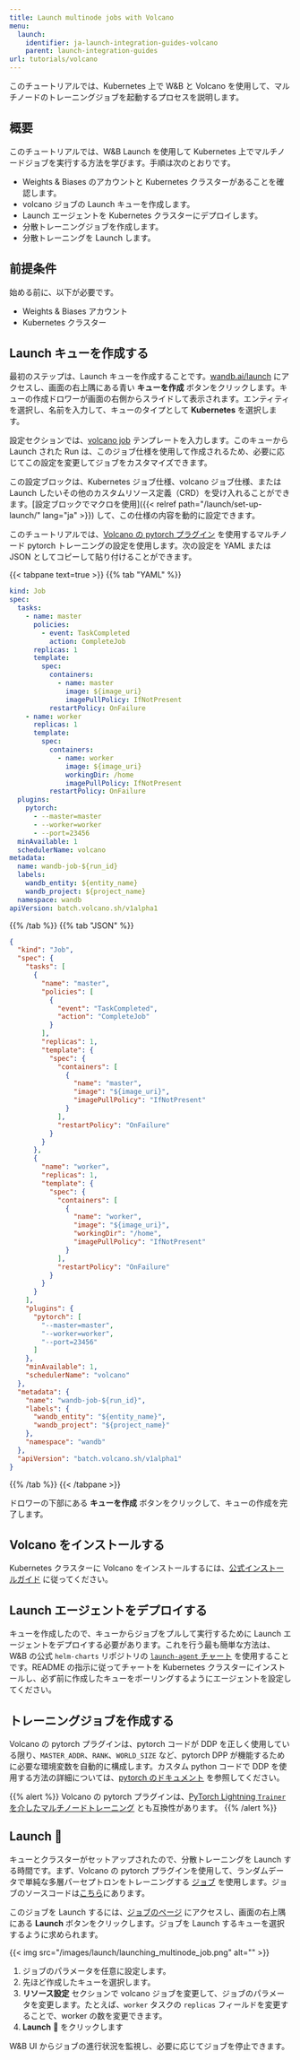 ```yaml
---
title: Launch multinode jobs with Volcano
menu:
  launch:
    identifier: ja-launch-integration-guides-volcano
    parent: launch-integration-guides
url: tutorials/volcano
---
```


このチュートリアルでは、Kubernetes 上で W&B と Volcano を使用して、マルチノードのトレーニングジョブを起動するプロセスを説明します。

## 概要

このチュートリアルでは、W&B Launch を使用して Kubernetes 上でマルチノードジョブを実行する方法を学びます。手順は次のとおりです。

- Weights & Biases のアカウントと Kubernetes クラスターがあることを確認します。
- volcano ジョブの Launch キューを作成します。
- Launch エージェントを Kubernetes クラスターにデプロイします。
- 分散トレーニングジョブを作成します。
- 分散トレーニングを Launch します。

## 前提条件

始める前に、以下が必要です。

- Weights & Biases アカウント
- Kubernetes クラスター

## Launch キューを作成する

最初のステップは、Launch キューを作成することです。[wandb.ai/launch](https://wandb.ai/launch) にアクセスし、画面の右上隅にある青い **キューを作成** ボタンをクリックします。キューの作成ドロワーが画面の右側からスライドして表示されます。エンティティを選択し、名前を入力して、キューのタイプとして **Kubernetes** を選択します。

設定セクションでは、[volcano job](https://volcano.sh/en/docs/vcjob/) テンプレートを入力します。このキューから Launch された Run は、このジョブ仕様を使用して作成されるため、必要に応じてこの設定を変更してジョブをカスタマイズできます。

この設定ブロックは、Kubernetes ジョブ仕様、volcano ジョブ仕様、または Launch したいその他のカスタムリソース定義（CRD）を受け入れることができます。[設定ブロックでマクロを使用]({{< relref path="/launch/set-up-launch/" lang="ja" >}}) して、この仕様の内容を動的に設定できます。

このチュートリアルでは、[Volcano の pytorch プラグイン](https://github.com/volcano-sh/volcano/blob/master/docs/user-guide/how_to_use_pytorch_plugin.md) を使用するマルチノード pytorch トレーニングの設定を使用します。次の設定を YAML または JSON としてコピーして貼り付けることができます。

{{< tabpane text=true >}}
{{% tab "YAML" %}}
```yaml
kind: Job
spec:
  tasks:
    - name: master
      policies:
        - event: TaskCompleted
          action: CompleteJob
      replicas: 1
      template:
        spec:
          containers:
            - name: master
              image: ${image_uri}
              imagePullPolicy: IfNotPresent
          restartPolicy: OnFailure
    - name: worker
      replicas: 1
      template:
        spec:
          containers:
            - name: worker
              image: ${image_uri}
              workingDir: /home
              imagePullPolicy: IfNotPresent
          restartPolicy: OnFailure
  plugins:
    pytorch:
      - --master=master
      - --worker=worker
      - --port=23456
  minAvailable: 1
  schedulerName: volcano
metadata:
  name: wandb-job-${run_id}
  labels:
    wandb_entity: ${entity_name}
    wandb_project: ${project_name}
  namespace: wandb
apiVersion: batch.volcano.sh/v1alpha1
```
{{% /tab %}}
{{% tab "JSON" %}}
```json
{
  "kind": "Job",
  "spec": {
    "tasks": [
      {
        "name": "master",
        "policies": [
          {
            "event": "TaskCompleted",
            "action": "CompleteJob"
          }
        ],
        "replicas": 1,
        "template": {
          "spec": {
            "containers": [
              {
                "name": "master",
                "image": "${image_uri}",
                "imagePullPolicy": "IfNotPresent"
              }
            ],
            "restartPolicy": "OnFailure"
          }
        }
      },
      {
        "name": "worker",
        "replicas": 1,
        "template": {
          "spec": {
            "containers": [
              {
                "name": "worker",
                "image": "${image_uri}",
                "workingDir": "/home",
                "imagePullPolicy": "IfNotPresent"
              }
            ],
            "restartPolicy": "OnFailure"
          }
        }
      }
    ],
    "plugins": {
      "pytorch": [
        "--master=master",
        "--worker=worker",
        "--port=23456"
      ]
    },
    "minAvailable": 1,
    "schedulerName": "volcano"
  },
  "metadata": {
    "name": "wandb-job-${run_id}",
    "labels": {
      "wandb_entity": "${entity_name}",
      "wandb_project": "${project_name}"
    },
    "namespace": "wandb"
  },
  "apiVersion": "batch.volcano.sh/v1alpha1"
}
```
{{% /tab %}}
{{< /tabpane >}}

ドロワーの下部にある **キューを作成** ボタンをクリックして、キューの作成を完了します。

## Volcano をインストールする

Kubernetes クラスターに Volcano をインストールするには、[公式インストールガイド](https://volcano.sh/en/docs/installation/) に従ってください。

## Launch エージェントをデプロイする

キューを作成したので、キューからジョブをプルして実行するために Launch エージェントをデプロイする必要があります。これを行う最も簡単な方法は、W&B の公式 `helm-charts` リポジトリの [`launch-agent` チャート](https://github.com/wandb/helm-charts/tree/main/charts/launch-agent) を使用することです。README の指示に従ってチャートを Kubernetes クラスターにインストールし、必ず前に作成したキューをポーリングするようにエージェントを設定してください。

## トレーニングジョブを作成する

Volcano の pytorch プラグインは、pytorch コードが DDP を正しく使用している限り、`MASTER_ADDR`、`RANK`、`WORLD_SIZE` など、pytorch DPP が機能するために必要な環境変数を自動的に構成します。カスタム python コードで DDP を使用する方法の詳細については、[pytorch のドキュメント](https://pytorch.org/tutorials/intermediate/ddp_tutorial.html) を参照してください。

{{% alert %}}
Volcano の pytorch プラグインは、[PyTorch Lightning `Trainer` を介したマルチノードトレーニング](https://lightning.ai/docs/pytorch/stable/common/trainer.html#num-nodes) とも互換性があります。
{{% /alert %}}

## Launch 🚀

キューとクラスターがセットアップされたので、分散トレーニングを Launch する時間です。まず、Volcano の pytorch プラグインを使用して、ランダムデータで単純な多層パーセプトロンをトレーニングする [ジョブ](https://wandb.ai/wandb/multinodetest/jobs/QXJ0aWZhY3RDb2xsZWN0aW9uOjc3MDcwNTg1/runs/latest) を使用します。ジョブのソースコードは[こちら](https://github.com/wandb/launch-jobs/tree/main/jobs/distributed_test)にあります。

このジョブを Launch するには、[ジョブのページ](https://wandb.ai/wandb/multinodetest/jobs/QXJ0aWZhY3RDb2xsZWN0aW9uOjc3MDcwNTg1/runs/latest) にアクセスし、画面の右上隅にある **Launch** ボタンをクリックします。ジョブを Launch するキューを選択するように求められます。

{{< img src="/images/launch/launching_multinode_job.png" alt="" >}}

1. ジョブのパラメータを任意に設定します。
2. 先ほど作成したキューを選択します。
3. **リソース設定** セクションで volcano ジョブを変更して、ジョブのパラメータを変更します。たとえば、`worker` タスクの `replicas` フィールドを変更することで、worker の数を変更できます。
4. **Launch** 🚀 をクリックします

W&B UI からジョブの進行状況を監視し、必要に応じてジョブを停止できます。
